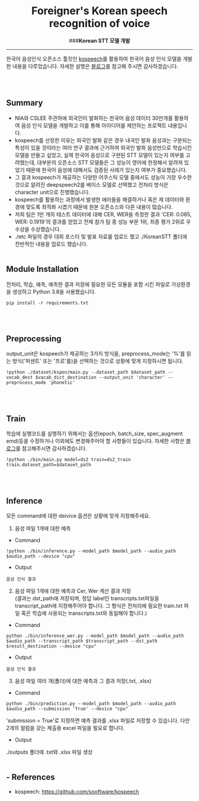 <div align="center">
  
# Foreigner's Korean speech recognition of voice
  
###**Korean STT 모델 개발**

___
</div>

한국어 음성인식 오픈소스 툴킷인 [kospeech](https://github.com/sooftware/kospeech)를 활용하여 한국어 음성 인식 모델을 개발한 내용을 다루었습니다. 
자세한 설명은 [블로그](https://velog.io/@letgodchan0/%EC%9D%8C%EC%84%B1%EC%9D%B8%EC%8B%9D-%ED%95%9C%EA%B5%AD%EC%96%B4-STT-1)를 참고해 주시면 감사하겠습니다.

</br></br>

## Summary
- NIA와 CSLEE 주관하에 외국인이 발화하는 한국어 음성 데이터 30만개를 활용하여 음성 인식 모델을 개발하고 이를 통해 아이디어를 제안하는 프로젝트 내용입니다.
- kospeech를 선정한 이유는 외국인 발화 같은 경우 내국인 발화 음성과는 구분되는 특성이 있을 것이라는 여러 연구 결과에 근거하여 외국인 발화 음성만으로 학습시킨 모델을 만들고 싶었고, 실제 한국어 음성으로 구현된 STT 모델이 있는지 여부를 고려했는데, 대부분의 오픈소스 STT 모델들은 그 성능이 영어에 한정해서 알려져 있었기 때문에 한국어 음성에 대해서도 검증된 사례가 있는지 여부가 중요했습니다.
- 그 결과 kospeech가 제공하는 다양한 어쿠스틱 모델 중에서도 성능이 가장 우수한 것으로 알려진 deepspeech2를 베이스 모델로 선택했고 전처리 방식은 character unit으로 진행했습니다. 
- kospeech를 활용하는 과정에서 발생한 에러들을 해결하거나 혹은 제 데이터와 환경에 맞도록 최적화 시켰기 때문에 원본 오픈소스와 다른 내용이 많습니다.
- 저희 팀은 1만 개의 테스트 데이터에 대해 CER, WER을 측정한 결과 'CER: 0.085, WER: 0.1919'의 결과를 얻었고 전체 참가 팀 중 성능 부문 1위, 최종 평가 2위로 우수상을 수상했습니다.
- ./etc 파일의 경우 대회 포스터 및 발표 자료를 업로드 했고 ./KoreanSTT 폴더에 전반적인 내용을 업로드 했습니다. 
</br></br>

## Module Installation
전처리, 학습, 예측, 예측한 결과 저장에 필요한 모든 모듈을 포함 시킨 파일로 가상환경을 생성하고 Python 3.8을 사용했습니다.
```
pip install -r requirements.txt
```
</br></br>

## Preprocessing
output_unit은 kospeech가 제공하는 3가지 방식을, preprocess_mode는 '%'를 읽는 방식('퍼센트' 또는 '프로'를)을 선택하는 것으로 상황에 맞게 지정하시면 됩니다.
```
!python ./dataset/kspon/main.py --dataset_path $dataset_path --vocab_dest $vacab_dict_destination --output_unit 'character' --preprocess_mode 'phonetic' 
```
</br></br>

## Train
학습에 실행코드를 실행하기 위해서는 옵션(epoch, batch_size, spec_augment emd)등을 수정하거나 이외에도 변경해주어야 할 사항들이 있습니다.
자세한 사항은 [블로그](https://velog.io/@letgodchan0/%EC%9D%8C%EC%84%B1%EC%9D%B8%EC%8B%9D-%ED%95%9C%EA%B5%AD%EC%96%B4-STT-3)를 참고해주시면 감사하겠습니다.
```
!python ./bin/main.py model=ds2 train=ds2_train train.dataset_path=$dataset_path
```

</br></br>

## Inference

모든 command에 대한 deivice 옵션은 상황에 맞게 지정해주세요.

1. 음성 파일 1개에 대한 예측
* Command

```
!python ./bin/inference.py --model_path $model_path --audio_path $audio_path --device "cpu"
```
* Output

```
음성 인식 결과
```
2. 음성 파일 1개에 대한 예측과 Cer, Wer 계산 결과 저장</br>
(결과는 dst_path에 저장되며, 정답 label인 transcripts.txt파일을 transcript_path에 지정해주어야 합니다. 그 형식은 전처리에 필요한 train.txt 파일 혹은 학습에 사용되는 transcripts.txt와 동일해야 합니다.)
* Command
```
python ./bin/inference_wer.py --model_path $model_path --audio_path $audio_path --transcript_path $transcript_path --dst_path $result_destination --device "cpu"
```
* Output

```
음성 인식 결과
```
3. 음성 파일 여러 개(폴더)에 대한 예측과 그 결과 저장(.txt, .xlsx)
* Command
```
python ./bin/prediction.py --model_path $model_path --audio_path $audio_path --submission 'True' --device "cpu"
```
'submission = True'로 지정하면 예측 결과를 .xlsx 파일로 저장할 수 있습니다. 다만 2개의 컬럼을 갖는 제출용 excel 파일을 필요로 합니다.
* Output

./outputs 폴더에 .txt와 .xlsx 파일 생성
</br></br>

## - References
- kospeech:
https://github.com/sooftware/kospeech
